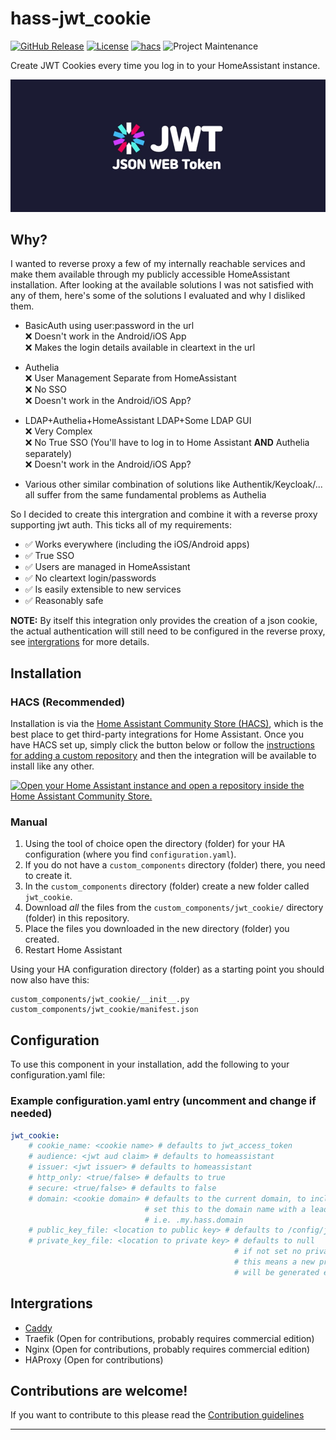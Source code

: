 # hass-jwt_cookie

[![GitHub Release][releases-shield]][releases]
[![License][license-shield]](LICENSE)
[![hacs][hacsbadge]][hacs]
![Project Maintenance][maintenance-shield]

Create JWT Cookies every time you log in to your HomeAssistant instance.

![jwt][jwtimg]

## Why?

I wanted to reverse proxy a few of my internally reachable services and make them available through my publicly accessible HomeAssistant installation.
After looking at the available solutions I was not satisfied with any of them, here's some of the solutions I evaluated and why I disliked them.

- BasicAuth using user:password in the url  
   ❌ Doesn't work in the Android/iOS App  
   ❌ Makes the login details available in cleartext in the url

- Authelia  
   ❌ User Management Separate from HomeAssistant  
   ❌ No SSO  
   ❌ Doesn't work in the Android/iOS App?

- LDAP+Authelia+HomeAssistant LDAP+Some LDAP GUI  
   ❌ Very Complex  
   ❌ No True SSO (You'll have to log in to Home Assistant **AND** Authelia separately)  
   ❌ Doesn't work in the Android/iOS App?

- Various other similar combination of solutions like Authentik/Keycloak/... all suffer from the same fundamental problems as Authelia

So I decided to create this intergration and combine it with a reverse proxy supporting jwt auth. This ticks all of my requirements:
- ✅ Works everywhere (including the iOS/Android apps)
- ✅ True SSO
- ✅ Users are managed in HomeAssistant
- ✅ No cleartext login/passwords
- ✅ Is easily extensible to new services
- ✅ Reasonably safe

**NOTE:** By itself this integration only provides the creation of a json cookie, the actual authentication will still need to be configured in the reverse proxy, see [intergrations](#intergrations) for more details.

## Installation

### HACS (Recommended)

Installation is via the [Home Assistant Community Store
(HACS)](https://hacs.xyz/), which is the best place to get third-party
integrations for Home Assistant. Once you have HACS set up, simply click the button below or
follow the [instructions for adding a custom
repository](https://hacs.xyz/docs/faq/custom_repositories) and then
the integration will be available to install like any other.

[![Open your Home Assistant instance and open a repository inside the Home Assistant Community Store.](https://my.home-assistant.io/badges/hacs_repository.svg)](https://my.home-assistant.io/redirect/hacs_repository/?owner=bigboot&repository=hass-jwt_cookie&category=integration)

### Manual

1. Using the tool of choice open the directory (folder) for your HA configuration (where you find `configuration.yaml`).
2. If you do not have a `custom_components` directory (folder) there, you need to create it.
3. In the `custom_components` directory (folder) create a new folder called `jwt_cookie`.
4. Download _all_ the files from the `custom_components/jwt_cookie/` directory (folder) in this repository.
5. Place the files you downloaded in the new directory (folder) you created.
6. Restart Home Assistant

Using your HA configuration directory (folder) as a starting point you should now also have this:

```text
custom_components/jwt_cookie/__init__.py
custom_components/jwt_cookie/manifest.json
```

## Configuration

To use this component in your installation, add the following to your configuration.yaml file:

### Example configuration.yaml entry (uncomment and change if needed)

```yaml
jwt_cookie:
    # cookie_name: <cookie name> # defaults to jwt_access_token
    # audience: <jwt aud claim> # defaults to homeassistant
    # issuer: <jwt issuer> # defaults to homeassistant
    # http_only: <true/false> # defaults to true
    # secure: <true/false> # defaults to false
    # domain: <cookie domain> # defaults to the current domain, to include subdomains
                              # set this to the domain name with a leading `.`
                              # i.e. .my.hass.domain
    # public_key_file: <location to public key> # defaults to /config/jwt_cookie.pem
    # private_key_file: <location to private key> # defaults to null
                                                  # if not set no private key will be stored
                                                  # this means a new private/public key pair
                                                  # will be generated every time ha restarts
```

## Intergrations

- [Caddy](/integrations/caddy.md)
- Traefik (Open for contributions, probably requires commercial edition)
- Nginx (Open for contributions, probably requires commercial edition)
- HAProxy (Open for contributions)

## Contributions are welcome!

If you want to contribute to this please read the [Contribution guidelines](CONTRIBUTING.md)

***

[integration_blueprint]: https://github.com/custom-components/integration_blueprint
[hacs]: https://github.com/custom-components/hacs
[hacsbadge]: https://img.shields.io/badge/HACS-Custom-orange.svg?style=for-the-badge
[jwtimg]: jwt.png
[license-shield]: https://img.shields.io/github/license/custom-components/blueprint.svg?style=for-the-badge
[maintenance-shield]: https://img.shields.io/badge/maintainer-%40BigBoot-blue.svg?style=for-the-badge
[releases-shield]: https://img.shields.io/github/release/custom-components/blueprint.svg?style=for-the-badge
[releases]: https://github.com/custom-components/integration_blueprint/releases
